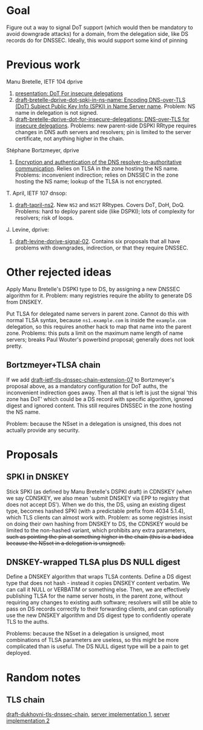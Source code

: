 # Goal

Figure out a way to signal DoT support (which would then be mandatory to avoid downgrade attacks) for a domain, from the delegation side, like DS records do for DNSSEC.
Ideally, this would support some kind of pinning

# Previous work

Manu Bretelle, IETF 104 dprive

1. [presentation: DoT For insecure delegations](https://datatracker.ietf.org/meeting/104/materials/slides-104-dprive-dot-for-insecure-delegations)
1. [draft-bretelle-dprive-dot-spki-in-ns-name: Encoding DNS-over-TLS (DoT) Subject Public Key Info (SPKI) in Name Server name](https://tools.ietf.org/html/draft-bretelle-dprive-dot-spki-in-ns-name-00). Problem: NS name in delegation is not signed.
1. [draft-bretelle-dprive-dot-for-insecure-delegations: DNS-over-TLS for insecure delegations](https://tools.ietf.org/html/draft-bretelle-dprive-dot-for-insecure-delegations-01). Problems: new parent-side DSPKI RRtype requires changes in DNS auth servers and resolvers; pin is limited to the server certificate, not anything higher in the chain.

Stéphane Bortzmeyer, dprive

1. [Encryption and authentication of the DNS resolver-to-authoritative communication](https://tools.ietf.org/html/draft-bortzmeyer-dprive-resolver-to-auth-01). Relies on TLSA in the zone hosting the NS name. Problems: inconvenient indirection; relies on DNSSEC in the zone hosting the NS name; lookup of the TLSA is not encrypted.

T. April, IETF 107 dnsop:

1. [draft-tapril-ns2](https://datatracker.ietf.org/doc/draft-tapril-ns2/). New `NS2` and `NS2T` RRtypes. Covers DoT, DoH, DoQ. Problems: hard to deploy parent side (like DSPKI); lots of complexity for resolvers; risk of loops.

J. Levine, dprive:

1. [draft-levine-dprive-signal-02](https://tools.ietf.org/html/draft-levine-dprive-signal-02). Contains six proposals that all have problems with downgrades, indirection, or that they require DNSSEC.

# Other rejected ideas

Apply Manu Bretelle's DSPKI type to DS, by assigning a new DNSSEC algorithm for it.
Problem: many registries require the ability to generate DS from DNSKEY.

Put TLSA for delegated name servers in parent zone. Cannot do this with normal TLSA syntax, because `ns1.example.com` is inside the `example.com` delegation, so this requires another hack to map that name into the parent zone. Problems: this puts a limit on the maximum name length of name servers; breaks Paul Wouter's powerbind proposal; generally does not look pretty.

## Bortzmeyer+TLSA chain

If we add [draft-ietf-tls-dnssec-chain-extension-07](https://tools.ietf.org/html/draft-ietf-tls-dnssec-chain-extension-07) to Bortzmeyer's proposal above, as a mandatory configuration for DoT auths, the inconvenient indirection goes away.
Then all that is left is just the signal 'this zone has DoT' which could be a DS record with specific algorithm, ignored digest and ignored content.
This still requires DNSSEC in the zone hosting the NS name.

Problem: because the NSset in a delegation is unsigned, this does not actually provide any security.

# Proposals

## SPKI in DNSKEY

Stick SPKI (as defined by Manu Bretelle's DSPKI draft) in CDNSKEY (when we say CDNSKEY, we also mean 'submit DNSKEY via EPP to registry that does not accept DS').
When we do this, the DS, using an existing digest type, becomes hashed SPKI (with a predictable prefix from 4034 5.1.4), which TLS clients can almost work with.
Problem: as some registries insist on doing their own hashing from DNSKEY to DS, the CDNSKEY would be limited to the non-hashed variant, which prohibits any extra parameters, ~~such as pointing the pin at something higher in the chain (this is a bad idea because the NSset in a delegation is unsigned).~~

## DNSKEY-wrapped TLSA plus DS NULL digest

Define a DNSKEY algorithm that wraps TLSA contents. Define a DS digest type that does not hash - instead it copies DNSKEY content verbatim. We can call it NULL or VERBATIM or something else. Then, we are effectively publishing TLSA for the name server hosts, in the parent zone, without requiring any changes to existing auth software; resolvers will still be able to pass on DS records correctly to their forwarding clients, and can optionally use the new DNSKEY algorithm and DS digest type to confidently operate TLS to the auths.

Problems: because the NSset in a delegation is unsigned, most combinations of TLSA parameters are useless, so this might be more complicated than is useful.
The DS NULL digest type will be a pain to get deployed.

# Random notes

## TLS chain

[draft-dukhovni-tls-dnssec-chain](https://datatracker.ietf.org/doc/draft-dukhovni-tls-dnssec-chain/), [server implementation 1](https://github.com/andreasschulze/openssl-demo-server), [server implementation 2](https://github.com/shuque/chainserver)
